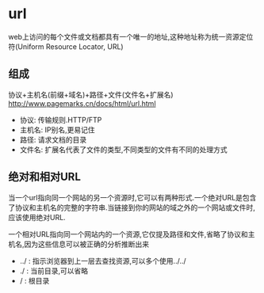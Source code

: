 # url
web上访问的每个文件或文档都具有一个唯一的地址,这种地址称为统一资源定位符(Uniform Resource Locator, URL)
## 组成
协议+主机名(前缀+域名)+路径+文件(文件名+扩展名)
http://www.pagemarks.cn/docs/html/url.html

- 协议: 传输规则.HTTP/FTP
- 主机名: IP别名,更易记住
- 路径: 请求文档的目录
- 文件名: 扩展名代表了文件的类型,不同类型的文件有不同的处理方式

## 绝对和相对URL
当一个url指向同一个网站的另一个资源时,它可以有两种形式.一个绝对URL是包含了协议和主机名的完整的字符串.当链接到你的网站的域之外的一个网站或文件时,应该使用绝对URL.

一个相对URL指向同一个网站内的一个资源,它仅提及路径和文件,省略了协议和主机名,因为这些信息可以被正确的分析推断出来

- ../ : 指示浏览器到上一层去查找资源,可以多个使用../../
- ./ : 当前目录,可以省略
- / : 根目录
